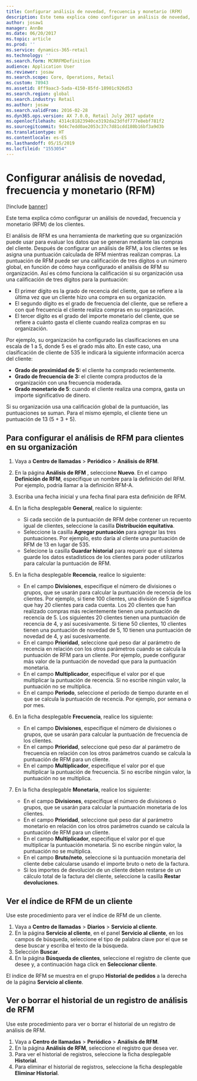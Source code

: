 ```yaml
---
title: Configurar análisis de novedad, frecuencia y monetario (RFM)
description: Este tema explica cómo configurar un análisis de novedad, frecuencia y monetario (RFM) de los clientes.
author: josaw1
manager: AnnBe
ms.date: 06/20/2017
ms.topic: article
ms.prod: ''
ms.service: dynamics-365-retail
ms.technology: ''
ms.search.form: MCRRFMDefinition
audience: Application User
ms.reviewer: josaw
ms.search.scope: Core, Operations, Retail
ms.custom: 78943
ms.assetid: 8ff9aac3-5ada-4150-85fd-18901c926d53
ms.search.region: global
ms.search.industry: Retail
ms.author: josaw
ms.search.validFrom: 2016-02-28
ms.dyn365.ops.version: AX 7.0.0, Retail July 2017 update
ms.openlocfilehash: 4314c81823940ce3192da23dfdf777e8ebf781f2
ms.sourcegitcommit: 9d4c7edd0ae2053c37c7d81cdd180b16bf3a9d3b
ms.translationtype: HT
ms.contentlocale: es-ES
ms.lasthandoff: 05/15/2019
ms.locfileid: "1553054"
---
```

# <a name="set-up-recency-frequency-and-monetary-rfm-analysis"></a>Configurar análisis de novedad, frecuencia y monetario (RFM)

[!include [banner](includes/banner.md)]

Este tema explica cómo configurar un análisis de novedad, frecuencia y monetario (RFM) de los clientes.

El análisis de RFM es una herramienta de marketing que su organización puede usar para evaluar los datos que se generan mediante las compras del cliente. Después de configurar un análisis de RFM, a los clientes se les asigna una puntuación calculada de RFM mientras realizan compras. La puntuación de RFM puede ser una calificación de tres dígitos o un número global, en función de cómo haya configurado el análisis de RFM su organización. Así es cómo funciona la calificación si su organización usa una calificación de tres dígitos para la puntuación:

- El primer dígito es la grado de recencia del cliente, que se refiere a la última vez que un cliente hizo una compra en su organización.
- El segundo dígito es el grado de frecuencia del cliente, que se refiere a con qué frecuencia el cliente realiza compras en su organización.
- El tercer dígito es el grado del importe monetario del cliente, que se refiere a cuánto gasta el cliente cuando realiza compras en su organización.

Por ejemplo, su organización ha configurado las clasificaciones en una escala de 1 a 5, donde 5 es el grado más alto. En este caso, una clasificación de cliente de 535 le indicará la siguiente información acerca del cliente:

- **Grado de proximidad de 5:** el cliente ha comprado recientemente.
- **Grado de frecuencia de 3:** el cliente compra productos de la organización con una frecuencia moderada.
- **Grado monetario de 5**: cuando el cliente realiza una compra, gasta un importe significativo de dinero.

Si su organización usa una calificación global de la puntuación, las puntuaciones se suman. Para el mismo ejemplo, el cliente tiene un puntuación de 13 (5 + 3 + 5).

## <a name="to-set-up-rfm-analysis-for-the-customers-in-your-organization"></a>Para configurar el análisis de RFM para clientes en su organización

1. Vaya a **Centro de llamadas** \> **Periódico** \> **Análisis de RFM**.
2. En la página **Análisis de RFM** , seleccione **Nuevo**. En el campo **Definición de RFM**, especifique un nombre para la definición del RFM. Por ejemplo, podría llamar a la definición RFM-A.
3. Escriba una fecha inicial y una fecha final para esta definición de RFM.
4. En la ficha desplegable **General**, realice lo siguiente:

    - Si cada sección de la puntuación de RFM debe contener un recuento igual de clientes, seleccione la casilla **Distribución equitativa**.
    - Seleccione la casilla **Agregar puntuación** para agregar las tres puntuaciones. Por ejemplo, esto daría al cliente una puntuación de RFM de 13 en lugar de 535.
    - Selecione la casilla **Guardar historial** para requerir que el sistema guarde los datos estadísticos de los clientes para poder utilizarlos para calcular la puntuación de RFM.

5. En la ficha desplegable **Recencia**, realice lo siguiente:

    - En el campo **Divisiones**, especifique el número de divisiones o grupos, que se usarán para calcular la puntuación de recencia de los clientes. Por ejemplo, si tiene 100 clientes, una división de 5 significa que hay 20 clientes para cada cuenta. Los 20 clientes que han realizado compras más recientemente tienen una puntuación de recencia de 5. Los siguientes 20 clientes tienen una puntuación de recencia de 4, y así sucesivamente. Si tiene 50 clientes, 10 clientes tienen una puntuación de novedad de 5, 10 tienen una puntuación de novedad de 4, y así sucesivamente.
    - En el campo **Prioridad**, seleccione qué peso dar al parámetro de recencia en relación con los otros parámetros cuando se calcula la puntuación de RFM para un cliente. Por ejemplo, puede configurar más valor de la puntuación de novedad que para la puntuación monetaria.
    - En el campo **Multiplicador**, especifique el valor por el que multiplicar la puntuación de recencia. Si no escribe ningún valor, la puntuación no se multiplica.
    - En el campo **Periodo**, seleccione el período de tiempo durante en el que se calcula la puntuación de recencia. Por ejemplo, por semana o por mes.

6. En la ficha desplegable **Frecuencia**, realice los siguiente:

    - En el campo **Divisiones**, especifique el número de divisiones o grupos, que se usarán para calcular la puntuación de frecuencia de los clientes.
    - En el campo **Prioridad**, seleccione qué peso dar al parámetro de frecuencia en relación con los otros parámetros cuando se calcula la puntuación de RFM para un cliente.
    - En el campo **Multiplicador**, especifique el valor por el que multiplicar la puntuación de frecuencia. Si no escribe ningún valor, la puntuación no se multiplica.

7. En la ficha desplegable **Monetaria**, realice los siguiente:

    - En el campo **Divisiones**, especifique el número de divisiones o grupos, que se usarán para calcular la puntuación monetaria de los clientes.
    - En el campo **Prioridad**, seleccione qué peso dar al parámetro monetario en relación con los otros parámetros cuando se calcula la puntuación de RFM para un cliente.
    - En el campo **Multiplicador**, especifique el valor por el que multiplicar la puntuación monetaria. Si no escribe ningún valor, la puntuación no se multiplica.
    - En el campo **Bruto/neto**, seleccione si la puntuación monetaria del cliente debe calcularse usando el importe bruto o neto de la factura.
    - Si los importes de devolución de un cliente deben restarse de un cálculo total de la factura del cliente, seleccione la casilla **Restar devoluciones**.

## <a name="view-a-customers-rfm-score"></a>Ver el índice de RFM de un cliente

Use este procedimiento para ver el índice de RFM de un cliente.

1. Vaya a **Centro de llamadas** \> **Diarios** \> **Servicio al cliente**.
2. En la página **Servicio al cliente**, en el panel **Servicio al cliente**, en los campos de búsqueda, seleccione el tipo de palabra clave por el que se dese buscar y escriba el texto de la búsqueda.
3. Selección **Buscar**.
4. En la página **Búsqueda de clientes**, seleccione el registro de cliente que desee y, a continuación haga click en **Seleccionar cliente**.

El índice de RFM se muestra en el grupo **Historial de pedidos** a la derecha de la página **Servicio al cliente**.

## <a name="view-or-clear-the-history-of-an-rfm-analysis-record"></a>Ver o borrar el historial de un registro de análisis de RFM

Use este procedimiento para ver o borrar el historial de un registro de análisis de RFM.

1. Vaya a **Centro de llamadas** \> **Periódico** \> **Análisis de RFM**.
2. En la página **Análisis de RFM**, seleccione el registro que desea ver.
3. Para ver el historial de registros, seleccione la ficha desplegable **Historial**.
4. Para eliminar el historial de registros, seleccione la ficha desplegable **Eliminar Historial**.
